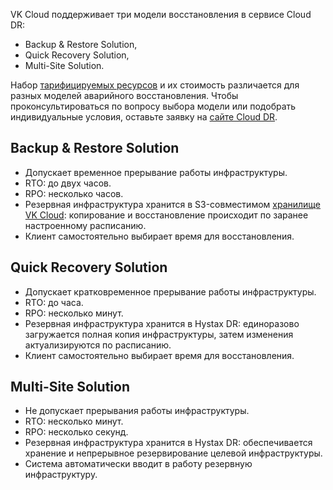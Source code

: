 VK Cloud поддерживает три модели восстановления в сервисе Cloud DR:

- Backup & Restore Solution,
- Quick Recovery Solution,
- Multi-Site Solution.

Набор [тарифицируемых ресурсов](../../tariffication/) и их стоимость различается для разных моделей аварийного восстановления. Чтобы проконсультироваться по вопросу выбора модели или подобрать индивидуальные условия, оставьте заявку на [сайте Cloud DR](https://mcs.mail.ru/disaster-recovery).

## Backup & Restore Solution

- Допускает временное прерывание работы инфраструктуры.
- RTO: до двух часов.
- RPO: несколько часов.
- Резервная инфраструктура хранится в S3-совместимом [хранилище VK Cloud](/ru/base/s3): копирование и восстановление происходит по заранее настроенному расписанию.
- Клиент самостоятельно выбирает время для восстановления.

## Quick Recovery Solution

- Допускает кратковременное прерывание работы инфраструктуры.
- RTO: до часа.
- RPO: несколько минут.
- Резервная инфраструктура хранится в Hystax DR: единоразово загружается полная копия инфраструктуры, затем изменения актуализируются по расписанию.
- Клиент самостоятельно выбирает время для восстановления.

## Multi-Site Solution

- Не допускает прерывания работы инфраструктуры.
- RTO: несколько минут.
- RPO: несколько секунд.
- Резервная инфраструктура хранится в Hystax DR: обеспечивается хранение и непрерывное резервирование целевой инфраструктуры.
- Система автоматически вводит в работу резервную инфраструктуру.
